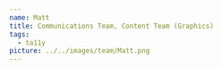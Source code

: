 ```yaml
---
name: Matt
title: Communications Team, Content Team (Graphics)
tags:
  - ta11y
picture: ../../images/team/Matt.png
---
```

